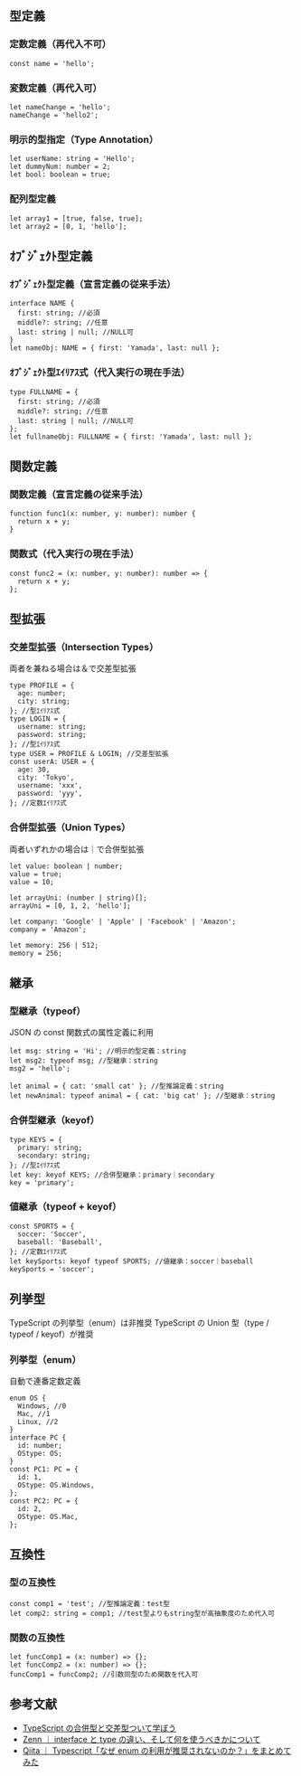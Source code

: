 ## 型定義

### 定数定義（再代入不可）

```
const name = 'hello';
```

### 変数定義（再代入可）

```
let nameChange = 'hello';
nameChange = 'hello2';
```

### 明示的型指定（Type Annotation）

```
let userName: string = 'Hello';
let dummyNum: number = 2;
let bool: boolean = true;
```

### 配列型定義

```
let array1 = [true, false, true];
let array2 = [0, 1, 'hello'];
```

## ｵﾌﾞｼﾞｪｸﾄ型定義

### ｵﾌﾞｼﾞｪｸﾄ型定義（宣言定義の従来手法）

```
interface NAME {
  first: string; //必須
  middle?: string; //任意
  last: string | null; //NULL可
}
let nameObj: NAME = { first: 'Yamada', last: null };
```

### ｵﾌﾞｼﾞｪｸﾄ型ｴｲﾘｱｽ式（代入実行の現在手法）

```
type FULLNAME = {
  first: string; //必須
  middle?: string; //任意
  last: string | null; //NULL可
};
let fullnameObj: FULLNAME = { first: 'Yamada', last: null };
```

## 関数定義

### 関数定義（宣言定義の従来手法）

```
function func1(x: number, y: number): number {
  return x + y;
}
```

### 関数式（代入実行の現在手法）

```
const func2 = (x: number, y: number): number => {
  return x + y;
};
```

## 型拡張

### 交差型拡張（Intersection Types）

両者を兼ねる場合は＆で交差型拡張

```
type PROFILE = {
  age: number;
  city: string;
}; //型ｴｲﾘｱｽ式
type LOGIN = {
  username: string;
  password: string;
}; //型ｴｲﾘｱｽ式
type USER = PROFILE & LOGIN; //交差型拡張
const userA: USER = {
  age: 30,
  city: 'Tokyo',
  username: 'xxx',
  password: 'yyy',
}; //定数ｴｲﾘｱｽ式
```

### 合併型拡張（Union Types）

両者いずれかの場合は｜で合併型拡張

```
let value: boolean | number;
value = true;
value = 10;

let arrayUni: (number | string)[];
arrayUni = [0, 1, 2, 'hello'];

let company: 'Google' | 'Apple' | 'Facebook' | 'Amazon';
company = 'Amazon';

let memory: 256 | 512;
memory = 256;
```

## 継承

### 型継承（typeof）

JSON の const 関数式の属性定義に利用

```
let msg: string = 'Hi'; //明示的型定義：string
let msg2: typeof msg; //型継承：string
msg2 = 'hello';

let animal = { cat: 'small cat' }; //型推論定義：string
let newAnimal: typeof animal = { cat: 'big cat' }; //型継承：string
```

### 合併型継承（keyof）

```
type KEYS = {
  primary: string;
  secondary: string;
}; //型ｴｲﾘｱｽ式
let key: keyof KEYS; //合併型継承：primary｜secondary
key = 'primary';
```

### 値継承（typeof + keyof）

```
const SPORTS = {
  soccer: 'Soccer',
  baseball: 'Baseball',
}; //定数ｴｲﾘｱｽ式
let keySports: keyof typeof SPORTS; //値継承：soccer｜baseball
keySports = 'soccer';
```

## 列挙型

TypeScript の列挙型（enum）は非推奨
TypeScript の Union 型（type / typeof / keyof）が推奨

### 列挙型（enum）

自動で連番定数定義

```
enum OS {
  Windows, //0
  Mac, //1
  Linux, //2
}
interface PC {
  id: number;
  OStype: OS;
}
const PC1: PC = {
  id: 1,
  OStype: OS.Windows,
};
const PC2: PC = {
  id: 2,
  OStype: OS.Mac,
};
```

## 互換性

### 型の互換性

```
const comp1 = 'test'; //型推論定義：test型
let comp2: string = comp1; //test型よりもstring型が高抽象度のため代入可
```

### 関数の互換性

```
let funcComp1 = (x: number) => {};
let funcComp2 = (x: number) => {};
funcComp1 = funcComp2; //引数同型のため関数を代入可
```

## 参考文献

- [TypeScript の合併型と交差型ついて学ぼう](https://tyotto-good.com/blog/union-intersection-type)
- [Zenn ｜ interface と type の違い、そして何を使うべきかについて](https://zenn.dev/luvmini511/articles/6c6f69481c2d17)
- [Qiita ｜ Typescript「なぜ enum の利用が推奨されないのか？」をまとめてみた](https://qiita.com/saba_can00/items/696baa5337eb10c37342)

